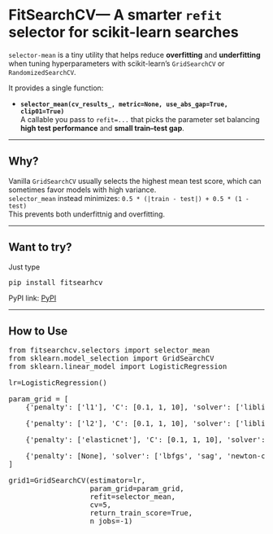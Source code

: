 # FitSearchCV— A smarter `refit` selector for scikit-learn searches

`selector-mean` is a tiny utility that helps reduce **overfitting** and **underfitting** when tuning hyperparameters with scikit-learn’s `GridSearchCV` or `RandomizedSearchCV`.

It provides a single function:

- **`selector_mean(cv_results_, metric=None, use_abs_gap=True, clip01=True)`**  
  A callable you pass to `refit=...` that picks the parameter set balancing **high test performance** and **small train–test gap**.

---

## Why?

Vanilla `GridSearchCV` usually selects the highest mean test score, which can sometimes favor models with high variance.  
`selector_mean` instead minimizes: `0.5 * (|train - test|) + 0.5 * (1 - test)`  
This prevents both underfittnig and overfitting.

---

## Want to try? 

Just type  
<pre>pip install fitsearhcv</pre>

PyPI link: [PyPI](https://pypi.org/project/fitsearchcv/)

---

## How to Use

<pre>from fitsearchcv.selectors import selector_mean
from sklearn.model_selection import GridSearchCV
from sklearn.linear_model import LogisticRegression

lr=LogisticRegression()

param_grid = [
    {'penalty': ['l1'], 'C': [0.1, 1, 10], 'solver': ['liblinear', 'saga']},
    
    {'penalty': ['l2'], 'C': [0.1, 1, 10], 'solver': ['liblinear', 'lbfgs', 'saga', 'sag', 'newton-cg']},
    
    {'penalty': ['elasticnet'], 'C': [0.1, 1, 10], 'solver': ['saga'], 'l1_ratio': [0.0, 0.25, 0.5, 0.75, 1.0]},
    
    {'penalty': [None], 'solver': ['lbfgs', 'sag', 'newton-cg', 'saga']}  
]

grid1=GridSearchCV(estimator=lr,
                   param_grid=param_grid,
                   refit=selector_mean,
                   cv=5, 
                   return_train_score=True,
                   n_jobs=-1)</pre>
